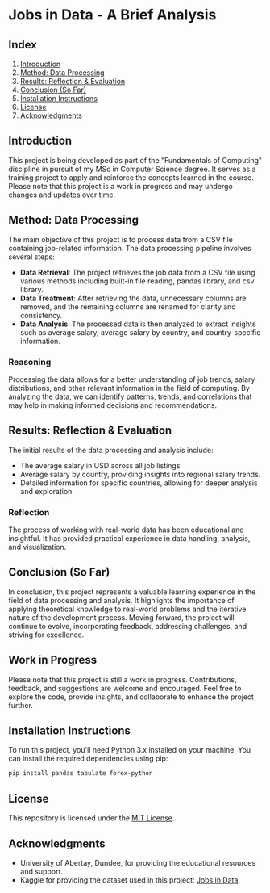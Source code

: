 # Jobs in Data - A Brief Analysis

## Index
1. [Introduction](#introduction)
2. [Method: Data Processing](#method-data-processing)
3. [Results: Reflection & Evaluation](#results-reflection--evaluation)
4. [Conclusion (So Far)](#conclusion-so-far)
5. [Installation Instructions](#installation-instructions)
6. [License](#license)
7. [Acknowledgments](#acknowledgments)

## Introduction
This project is being developed as part of the "Fundamentals of Computing" discipline in pursuit of my MSc in Computer Science degree. It serves as a training project to apply and reinforce the concepts learned in the course. Please note that this project is a work in progress and may undergo changes and updates over time.


## Method: Data Processing
The main objective of this project is to process data from a CSV file containing job-related information. The data processing pipeline involves several steps:
- **Data Retrieval**: The project retrieves the job data from a CSV file using various methods including built-in file reading, pandas library, and csv library.
- **Data Treatment**: After retrieving the data, unnecessary columns are removed, and the remaining columns are renamed for clarity and consistency.
- **Data Analysis**: The processed data is then analyzed to extract insights such as average salary, average salary by country, and country-specific information.

### Reasoning
Processing the data allows for a better understanding of job trends, salary distributions, and other relevant information in the field of computing. By analyzing the data, we can identify patterns, trends, and correlations that may help in making informed decisions and recommendations.

## Results: Reflection & Evaluation
The initial results of the data processing and analysis include:
- The average salary in USD across all job listings.
- Average salary by country, providing insights into regional salary trends.
- Detailed information for specific countries, allowing for deeper analysis and exploration.

### Reflection
The process of working with real-world data has been educational and insightful. It has provided practical experience in data handling, analysis, and visualization.

## Conclusion (So Far)
In conclusion, this project represents a valuable learning experience in the field of data processing and analysis. It highlights the importance of applying theoretical knowledge to real-world problems and the iterative nature of the development process. Moving forward, the project will continue to evolve, incorporating feedback, addressing challenges, and striving for excellence.

## Work in Progress
Please note that this project is still a work in progress. Contributions, feedback, and suggestions are welcome and encouraged. Feel free to explore the code, provide insights, and collaborate to enhance the project further.

## Installation Instructions
To run this project, you'll need Python 3.x installed on your machine. You can install the required dependencies using pip:

```bash
pip install pandas tabulate forex-python
```

## License
This repository is licensed under the [MIT License](LICENSE).

## Acknowledgments
- University of Abertay, Dundee, for providing the educational resources and support.
- Kaggle for providing the dataset used in this project: [Jobs in Data](https://www.kaggle.com/datasets/hummaamqaasim/jobs-in-data).




